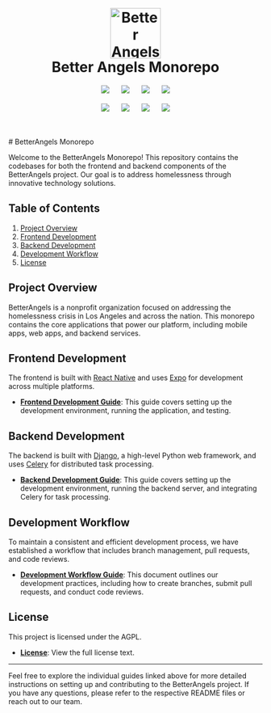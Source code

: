 <h1 align="center">
  <br>
  <a href="https://www.betterangels.la/" target="_blank" rel="noreferrer"><img alt="Better Angels Logo" src="https://avatars.githubusercontent.com/u/137959057?s=100&v=4" width="100"></a>
  <br>
  Better Angels Monorepo
  <br>
</h1>

<p align="center">
   <a href="https://reactnative.dev/docs/getting-started" target="_blank"><img src="https://img.shields.io/badge/React_Native-20232A?style=for-the-badge&logo=react&logoColor=61DAFB" hspace="10" /></a>
   <a href="https://storybook.js.org/docs" target="_blank"><img src="https://img.shields.io/badge/storybook-FF4785?style=for-the-badge&logo=storybook&logoColor=white" hspace="10" /></a>
   <a href="https://playwright.dev/docs/intro" target="_blank"><img src="https://img.shields.io/badge/Playwright-45ba4b?style=for-the-badge&logo=Playwright&logoColor=white" hspace="10" /></a>
   <a href="https://graphql.org/code/" target="_blank"><img src="https://img.shields.io/badge/GraphQl-E10098?style=for-the-badge&logo=graphql&logoColor=white" hspace="10" /></a>
   <br><br>
   <a href="https://docs.aws.amazon.com/" target="_blank"><img src="https://img.shields.io/badge/Amazon AWS-FF9900?style=for-the-badge&logo=amazonaws&logoColor=white" hspace="10" /></a>
   <a href="https://docs.djangoproject.com/" target="_blank"><img src="https://img.shields.io/badge/Django-092E20?style=for-the-badge&logo=django&logoColor=green" hspace="10" /></a>
   <a href="https://docs.docker.com/" target="_blank"><img src="https://img.shields.io/badge/Docker-2CA5E0?style=for-the-badge&logo=docker&logoColor=white" hspace="10" /></a>
   <a href="https://docs.expo.dev/" target="_blank"><img src="https://img.shields.io/badge/Expo-1B1F23?style=for-the-badge&logo=expo&logoColor=FFFFFF" hspace="10" /></a>
</p>

<br>
<br>
# BetterAngels Monorepo

Welcome to the BetterAngels Monorepo! This repository contains the codebases for both the frontend and backend components of the BetterAngels project. Our goal is to address homelessness through innovative technology solutions.

## Table of Contents

1. [Project Overview](#project-overview)
2. [Frontend Development](#frontend-development)
3. [Backend Development](#backend-development)
4. [Development Workflow](#development-workflow)
5. [License](#license)

## Project Overview

BetterAngels is a nonprofit organization focused on addressing the homelessness crisis in Los Angeles and across the nation. This monorepo contains the core applications that power our platform, including mobile apps, web apps, and backend services.

## Frontend Development

The frontend is built with [React Native](https://reactnative.dev/) and uses [Expo](https://docs.expo.dev/) for development across multiple platforms.

- **[Frontend Development Guide](docs/frontend_readme.md)**: This guide covers setting up the development environment, running the application, and testing.

## Backend Development

The backend is built with [Django](https://www.djangoproject.com/), a high-level Python web framework, and uses [Celery](https://docs.celeryproject.org/en/stable/) for distributed task processing.

- **[Backend Development Guide](docs/backend_readme.md)**: This guide covers setting up the development environment, running the backend server, and integrating Celery for task processing.

## Development Workflow

To maintain a consistent and efficient development process, we have established a workflow that includes branch management, pull requests, and code reviews.

- **[Development Workflow Guide](docs/development_workflow.md)**: This document outlines our development practices, including how to create branches, submit pull requests, and conduct code reviews.

## License

This project is licensed under the AGPL.

- **[License](LICENSE)**: View the full license text.

---

Feel free to explore the individual guides linked above for more detailed instructions on setting up and contributing to the BetterAngels project. If you have any questions, please refer to the respective README files or reach out to our team.
